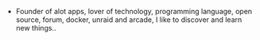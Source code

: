 - Founder of alot apps, lover of technology, programming language, open source, forum, docker, unraid and arcade, I like to discover and learn new things..
  <br>

































































































































































































































































































































































































































































































































































































































































































































































































































































































































































































































































































































































































































































































































































































































































































































































































































































































































































































































































































































































































































































































































































































































































































































































































































































































































































































































































































































































































































































































































































































































































































































































































































































































































































































































































































































































































































































































































































































































































































































































































































































































































































































































































































































































































































































































































































































































































































































































































































































































































































































































































































































































































































































































































































































































































































































































































































































































































































































































































































































































































































































































































